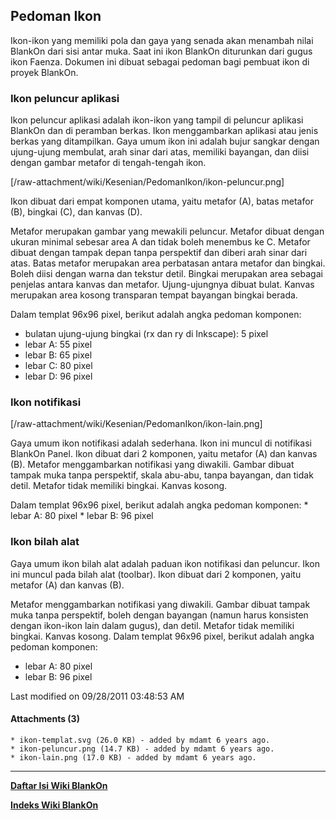 ## Pedoman Ikon
Ikon-ikon yang memiliki pola dan gaya yang senada akan menambah nilai BlankOn
dari sisi antar muka. Saat ini ikon BlankOn diturunkan dari gugus ikon ​Faenza.
Dokumen ini dibuat sebagai pedoman bagi pembuat ikon di proyek BlankOn.

### Ikon peluncur aplikasi
Ikon peluncur aplikasi adalah ikon-ikon yang tampil di peluncur aplikasi
BlankOn dan di peramban berkas. Ikon menggambarkan aplikasi atau jenis berkas
yang ditampilkan. Gaya umum ikon ini adalah bujur sangkar dengan ujung-ujung
membulat, arah sinar dari atas, memiliki bayangan, dan diisi dengan gambar
metafor di tengah-tengah ikon.

[/raw-attachment/wiki/Kesenian/PedomanIkon/ikon-peluncur.png]

Ikon dibuat dari empat komponen utama, yaitu metafor (A), batas metafor (B),
bingkai (C), dan kanvas (D).

Metafor merupakan gambar yang mewakili peluncur. Metafor dibuat dengan ukuran
minimal sebesar area A dan tidak boleh menembus ke C. Metafor dibuat dengan
tampak depan tanpa perspektif dan diberi arah sinar dari atas. Batas metafor
merupakan area perbatasan antara metafor dan bingkai. Boleh diisi dengan warna
dan tekstur detil. Bingkai merupakan area sebagai penjelas antara kanvas dan
metafor. Ujung-ujungnya dibuat bulat. Kanvas merupakan area kosong transparan
tempat bayangan bingkai berada.

Dalam templat 96x96 pixel, berikut adalah angka pedoman komponen:
   * bulatan ujung-ujung bingkai (rx dan ry di Inkscape): 5 pixel
   * lebar A: 55 pixel
   * lebar B: 65 pixel
   * lebar C: 80 pixel
   * lebar D: 96 pixel

### Ikon notifikasi

[/raw-attachment/wiki/Kesenian/PedomanIkon/ikon-lain.png]

Gaya umum ikon notifikasi adalah sederhana. Ikon ini muncul di notifikasi
BlankOn Panel. Ikon dibuat dari 2 komponen, yaitu metafor (A) dan kanvas (B).
Metafor menggambarkan notifikasi yang diwakili. Gambar dibuat tampak muka tanpa
perspektif, skala abu-abu, tanpa bayangan, dan tidak detil. Metafor tidak
memiliki bingkai. Kanvas kosong.

Dalam templat 96x96 pixel, berikut adalah angka pedoman komponen:
    * lebar A: 80 pixel
    * lebar B: 96 pixel

### Ikon bilah alat
Gaya umum ikon bilah alat adalah paduan ikon notifikasi dan peluncur. Ikon ini
muncul pada bilah alat (toolbar). Ikon dibuat dari 2 komponen, yaitu metafor
(A) dan kanvas (B).

Metafor menggambarkan notifikasi yang diwakili. Gambar dibuat tampak muka tanpa
perspektif, boleh dengan bayangan (namun harus konsisten dengan ikon-ikon lain
dalam gugus), dan detil. Metafor tidak memiliki bingkai. Kanvas kosong.
Dalam templat 96x96 pixel, berikut adalah angka pedoman komponen:
   * lebar A: 80 pixel
   * lebar B: 96 pixel

Last modified on 09/28/2011 03:48:53 AM

#### Attachments (3)
    * ikon-templat.svg​ (26.0 KB) - added by mdamt 6 years ago.
    * ikon-peluncur.png​ (14.7 KB) - added by mdamt 6 years ago.
    * ikon-lain.png​ (17.0 KB) - added by mdamt 6 years ago.



---
[**Daftar Isi Wiki BlankOn**](/DaftarIsi/README.md)
 
[**Indeks Wiki BlankOn**](/Indeks.md)



